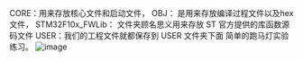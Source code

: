 CORE：用来存放核心文件和启动文件，
OBJ： 是用来存放编译过程文件以及hex 文件，
STM32F10x_FWLib： 文件夹顾名思义用来存放 ST 官方提供的库函数源码文件
USER：我们的工程文件就都保存到 USER 文件夹下面
简单的跑马灯实验练习。
![image](C:\Users\盛梦磊\Desktop\单片机项目\练习项目\paomaLED\1d97635f-0971-491b-82a2-5eb7b69380ea.png)
